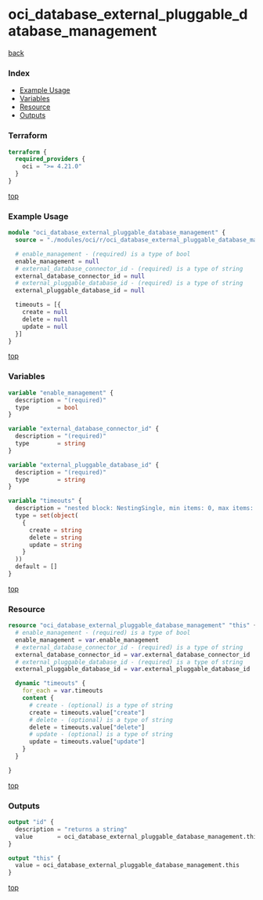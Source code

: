 # oci_database_external_pluggable_database_management

[back](../oci.md)

### Index

- [Example Usage](#example-usage)
- [Variables](#variables)
- [Resource](#resource)
- [Outputs](#outputs)

### Terraform

```terraform
terraform {
  required_providers {
    oci = ">= 4.21.0"
  }
}
```

[top](#index)

### Example Usage

```terraform
module "oci_database_external_pluggable_database_management" {
  source = "./modules/oci/r/oci_database_external_pluggable_database_management"

  # enable_management - (required) is a type of bool
  enable_management = null
  # external_database_connector_id - (required) is a type of string
  external_database_connector_id = null
  # external_pluggable_database_id - (required) is a type of string
  external_pluggable_database_id = null

  timeouts = [{
    create = null
    delete = null
    update = null
  }]
}
```

[top](#index)

### Variables

```terraform
variable "enable_management" {
  description = "(required)"
  type        = bool
}

variable "external_database_connector_id" {
  description = "(required)"
  type        = string
}

variable "external_pluggable_database_id" {
  description = "(required)"
  type        = string
}

variable "timeouts" {
  description = "nested block: NestingSingle, min items: 0, max items: 0"
  type = set(object(
    {
      create = string
      delete = string
      update = string
    }
  ))
  default = []
}
```

[top](#index)

### Resource

```terraform
resource "oci_database_external_pluggable_database_management" "this" {
  # enable_management - (required) is a type of bool
  enable_management = var.enable_management
  # external_database_connector_id - (required) is a type of string
  external_database_connector_id = var.external_database_connector_id
  # external_pluggable_database_id - (required) is a type of string
  external_pluggable_database_id = var.external_pluggable_database_id

  dynamic "timeouts" {
    for_each = var.timeouts
    content {
      # create - (optional) is a type of string
      create = timeouts.value["create"]
      # delete - (optional) is a type of string
      delete = timeouts.value["delete"]
      # update - (optional) is a type of string
      update = timeouts.value["update"]
    }
  }

}
```

[top](#index)

### Outputs

```terraform
output "id" {
  description = "returns a string"
  value       = oci_database_external_pluggable_database_management.this.id
}

output "this" {
  value = oci_database_external_pluggable_database_management.this
}
```

[top](#index)